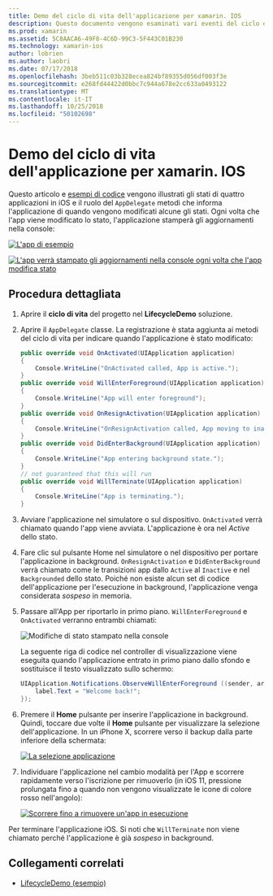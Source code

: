```yaml
---
title: Demo del ciclo di vita dell'applicazione per xamarin. IOS
description: Questo documento vengono esaminati vari eventi del ciclo di vita gestiti dal delegato dell'app in un'applicazione iOS, che illustra come e quando questi eventi sono gestiti.
ms.prod: xamarin
ms.assetid: 5C8AACA6-49F8-4C6D-99C3-5F443C01B230
ms.technology: xamarin-ios
author: lobrien
ms.author: laobri
ms.date: 07/17/2018
ms.openlocfilehash: 3beb511c03b328ecea824bf89355d056df003f3e
ms.sourcegitcommit: e268fd44422d0bbc7c944a678e2cc633a0493122
ms.translationtype: MT
ms.contentlocale: it-IT
ms.lasthandoff: 10/25/2018
ms.locfileid: "50102698"
---
```

# <a name="application-lifecycle-demo-for-xamarinios"></a>Demo del ciclo di vita dell'applicazione per xamarin. IOS

Questo articolo e [esempi di codice](https://developer.xamarin.com/samples/monotouch/LifecycleDemo/) vengono illustrati gli stati di quattro applicazioni in iOS e il ruolo del `AppDelegate` metodi che informa l'applicazione di quando vengono modificati alcune gli stati. Ogni volta che l'app viene modificato lo stato, l'applicazione stamperà gli aggiornamenti nella console:

[![](application-lifecycle-demo-images/image3-sml.png "L'app di esempio")](application-lifecycle-demo-images/image3.png#lightbox)

[![](application-lifecycle-demo-images/image4.png "L'app verrà stampato gli aggiornamenti nella console ogni volta che l'app modifica stato")](application-lifecycle-demo-images/image4.png#lightbox)

## <a name="walkthrough"></a>Procedura dettagliata

1. Aprire il **ciclo di vita** del progetto nel **LifecycleDemo** soluzione.
1. Aprire il `AppDelegate` classe. La registrazione è stata aggiunta ai metodi del ciclo di vita per indicare quando l'applicazione è stato modificato:

    ```csharp
    public override void OnActivated(UIApplication application)
    {
        Console.WriteLine("OnActivated called, App is active.");
    }
    public override void WillEnterForeground(UIApplication application)
    {
        Console.WriteLine("App will enter foreground");
    }
    public override void OnResignActivation(UIApplication application)
    {
        Console.WriteLine("OnResignActivation called, App moving to inactive state.");
    }
    public override void DidEnterBackground(UIApplication application)
    {
        Console.WriteLine("App entering background state.");
    }
    // not guaranteed that this will run
    public override void WillTerminate(UIApplication application)
    {
        Console.WriteLine("App is terminating.");
    }
    ```

1. Avviare l'applicazione nel simulatore o sul dispositivo. `OnActivated` verrà chiamato quando l'app viene avviata. L'applicazione è ora nel _Active_ dello stato.
1. Fare clic sul pulsante Home nel simulatore o nel dispositivo per portare l'applicazione in background. `OnResignActivation` e `DidEnterBackground` verrà chiamato come le transizioni app dallo `Active` al `Inactive` e nel `Backgrounded` dello stato. Poiché non esiste alcun set di codice dell'applicazione per l'esecuzione in background, l'applicazione venga considerata _sospeso_ in memoria.
1. Passare all'App per riportarlo in primo piano. `WillEnterForeground` e `OnActivated` verranno entrambi chiamati:

    ![](application-lifecycle-demo-images/image4.png "Modifiche di stato stampato nella console")

    La seguente riga di codice nel controller di visualizzazione viene eseguita quando l'applicazione entrato in primo piano dallo sfondo e sostituisce il testo visualizzato sullo schermo:

    ```csharp
    UIApplication.Notifications.ObserveWillEnterForeground ((sender, args) => {
        label.Text = "Welcome back!";
    });
    ```

1. Premere il **Home** pulsante per inserire l'applicazione in background. Quindi, toccare due volte il **Home** pulsante per visualizzare la selezione dell'applicazione. In un iPhone X, scorrere verso il backup dalla parte inferiore della schermata:

    [![La selezione applicazione](application-lifecycle-demo-images/app-switcher-sml.png "del selettore di applicazioni")](application-lifecycle-demo-images/app-switcher.png#lightbox)
  
1. Individuare l'applicazione nel cambio modalità per l'App e scorrere rapidamente verso l'iscrizione per rimuoverlo (in iOS 11, pressione prolungata fino a quando non vengono visualizzate le icone di colore rosso nell'angolo):

    [![Scorrere fino a rimuovere un'app in esecuzione](application-lifecycle-demo-images/app-switcher-swipe-sml.png "scorrere fino a rimuovere un'app in esecuzione")](application-lifecycle-demo-images/app-switcher-swipe.png#lightbox)

Per terminare l'applicazione iOS. Si noti che `WillTerminate` non viene chiamato perché l'applicazione è già _sospeso_ in background.

## <a name="related-links"></a>Collegamenti correlati

- [LifecycleDemo (esempio)](https://developer.xamarin.com/samples/monotouch/LifecycleDemo/)
